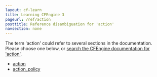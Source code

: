 ```yaml
---
layout: cf-learn
title: Learning CFEngine 3
pageurl: /ref/action
posttitle: Reference disambiguation for 'action'
navsection: none
---
```


The term 'action' could refer to several sections in the documentation. Please choose one below, or
[search the CFEngine documentation for 'action'](http://cfengine.com/docs/3.5/search.html?q=action).

- [action](http://cfengine.com/docs/3.5/reference-promise-types.html#action)
- [action_policy](http://cfengine.com/docs/3.5/reference-promise-types.html#action_policy)
